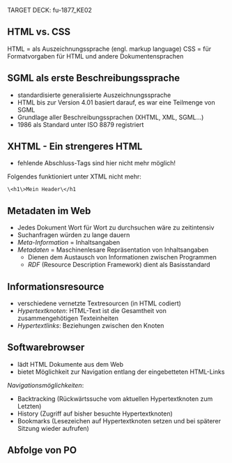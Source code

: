 TARGET DECK: fu-1877_KE02

## HTML vs. CSS
HTML = als Auszeichnungssprache (engl. markup language)
CSS = für Formatvorgaben für HTML und andere Dokumentensprachen

## SGML als erste Beschreibungssprache   
- standardisierte generalisierte Auszeichnungssprache
- HTML bis zur Version 4.01 basiert darauf, es war eine Teilmenge von SGML
- Grundlage aller Beschreibungssprachen (XHTML, XML, SGML...)
- 1986 als Standard unter ISO 8879 registriert

## XHTML - Ein strengeres HTML
- fehlende Abschluss-Tags sind hier nicht mehr möglich!

Folgendes funktioniert unter XTML nicht mehr:

```ad-note
\<h1\>Mein Header\</h1
```

## Metadaten im Web
- Jedes Dokument Wort für Wort zu durchsuchen wäre zu zeitintensiv
- Suchanfragen würden zu lange dauern
- *Meta-Information* = Inhaltsangaben
- *Metadaten* = Maschinenlesare Repräsentation von Inhaltsangaben
	- Dienen dem Austausch von Informationen zwischen Programmen
	- *RDF* (Resource Description Framework) dient als Basisstandard

## Informationsresource
- verschiedene vernetzte Textresourcen (in HTML codiert)
- *Hypertextknoten*: HTML-Text ist die Gesamtheit von zusammengehötigen Texteinheiten
- *Hypertextlinks*: Beziehungen zwischen den Knoten

## Softwarebrowser
- lädt HTML Dokumente aus dem Web
- bietet Möglichkeit zur Navigation entlang der eingebetteten HTML-Links

*Navigationsmöglichkeiten*:
- Backtracking (Rückwärtssuche vom aktuellen Hypertextknoten zum Letzten)
- History (Zugriff auf bisher besuchte Hypertextknoten)
- Bookmarks (Lesezeichen auf Hypertextknoten setzen und bei späterer Sitzung wieder aufrufen)

## Abfolge von PO